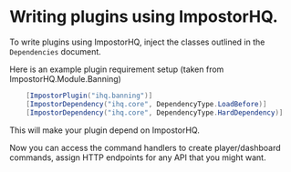 # Writing plugins using ImpostorHQ.

To write plugins using ImpostorHQ, inject the classes outlined in the `Dependencies` document.

Here is an example plugin requirement setup (taken from ImpostorHQ.Module.Banning)

```csharp
    [ImpostorPlugin("ihq.banning")]
    [ImpostorDependency("ihq.core", DependencyType.LoadBefore)]
    [ImpostorDependency("ihq.core", DependencyType.HardDependency)]
```

This will make your plugin depend on ImpostorHQ.

Now you can access the command handlers to create player/dashboard commands, assign HTTP endpoints for any API that you might want.

